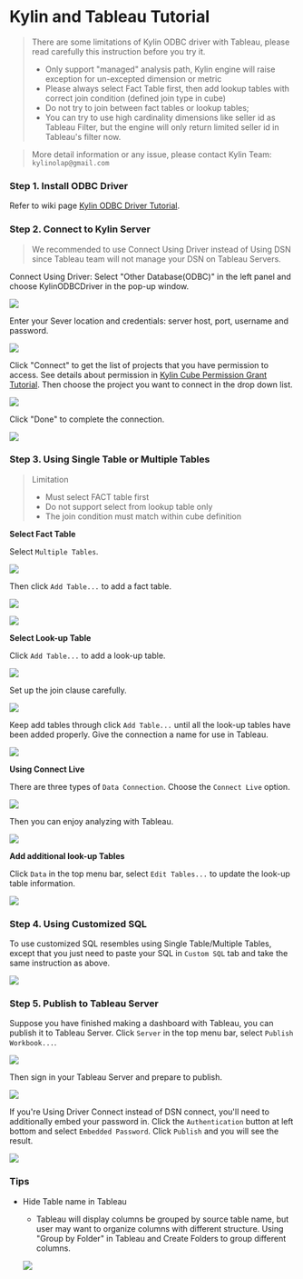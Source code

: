 Kylin and Tableau Tutorial
===

> There are some limitations of Kylin ODBC driver with Tableau, please read carefully this instruction before you try it.
> * Only support "managed" analysis path, Kylin engine will raise exception for un-excepted dimension or metric
> * Please always select Fact Table first, then add lookup tables with correct join condition (defined join type in cube)
> * Do not try to join between fact tables or lookup tables;
> * You can try to use high cardinality dimensions like seller id as Tableau Filter, but the engine will only return limited seller id in Tableau's filter now.

> More detail information or any issue, please contact Kylin Team: `kylinolap@gmail.com`

### Step 1. Install ODBC Driver
Refer to wiki page [Kylin ODBC Driver Tutorial](https://github.com/KylinOLAP/Kylin/wiki/Kylin-ODBC-Driver-Tutorial).

### Step 2. Connect to Kylin Server
> We recommended to use Connect Using Driver instead of Using DSN since Tableau team will not manage your DSN on Tableau Servers.

Connect Using Driver: Select "Other Database(ODBC)" in the left panel and choose KylinODBCDriver in the pop-up window. 

![](https://github.com/KylinOLAP/kylinolap.github.io/blob/master/docs/tableau_tutorial/1%20odbc.png)

Enter your Sever location and credentials: server host, port, username and password.

![](https://github.com/KylinOLAP/kylinolap.github.io/blob/master/docs/tableau_tutorial/2%20serverhost.jpg)

Click "Connect" to get the list of projects that you have permission to access. See details about permission in [Kylin Cube Permission Grant Tutorial](https://github.com/KylinOLAP/Kylin/wiki/Kylin-Cube-Permission-Grant-Tutorial). Then choose the project you want to connect in the drop down list. 

![](https://github.com/KylinOLAP/kylinolap.github.io/blob/master/docs/tableau_tutorial/3%20project.jpg)

Click "Done" to complete the connection.

![](https://github.com/KylinOLAP/kylinolap.github.io/blob/master/docs/tableau_tutorial/4%20done.jpg)

### Step 3. Using Single Table or Multiple Tables
> Limitation
>    * Must select FACT table first
>    * Do not support select from lookup table only
>    * The join condition must match within cube definition

**Select Fact Table**

Select `Multiple Tables`.

![](https://github.com/KylinOLAP/kylinolap.github.io/blob/master/docs/tableau_tutorial/5%20multipleTable.jpg)

Then click `Add Table...` to add a fact table.

![](https://github.com/KylinOLAP/kylinolap.github.io/blob/master/docs/tableau_tutorial/6%20facttable.jpg)

![](https://github.com/KylinOLAP/kylinolap.github.io/blob/master/docs/tableau_tutorial/6%20facttable2.jpg)

**Select Look-up Table**

Click `Add Table...` to add a look-up table. 

![](https://github.com/KylinOLAP/kylinolap.github.io/blob/master/docs/tableau_tutorial/7%20lkptable.jpg)

Set up the join clause carefully. 

![](https://github.com/KylinOLAP/kylinolap.github.io/blob/master/docs/tableau_tutorial/8%20join.jpg)

Keep add tables through click `Add Table...` until all the look-up tables have been added properly. Give the connection a name for use in Tableau.

![](https://github.com/KylinOLAP/kylinolap.github.io/blob/master/docs/tableau_tutorial/9%20connName.jpg)

**Using Connect Live**

There are three types of `Data Connection`. Choose the `Connect Live` option. 

![](https://github.com/KylinOLAP/kylinolap.github.io/blob/master/docs/tableau_tutorial/10%20connectLive.jpg)

Then you can enjoy analyzing with Tableau.

![](https://github.com/KylinOLAP/kylinolap.github.io/blob/master/docs/tableau_tutorial/11%20analysis.jpg)

**Add additional look-up Tables**

Click `Data` in the top menu bar, select `Edit Tables...` to update the look-up table information.

![](https://github.com/KylinOLAP/kylinolap.github.io/blob/master/docs/tableau_tutorial/12%20edit%20tables.jpg)

### Step 4. Using Customized SQL
To use customized SQL resembles using Single Table/Multiple Tables, except that you just need to paste your SQL in `Custom SQL` tab and take the same instruction as above.

![](https://github.com/KylinOLAP/kylinolap.github.io/blob/master/docs/tableau_tutorial/19%20custom.jpg)

### Step 5. Publish to Tableau Server
Suppose you have finished making a dashboard with Tableau, you can publish it to Tableau Server.
Click `Server` in the top menu bar, select `Publish Workbook...`. 

![](https://github.com/KylinOLAP/kylinolap.github.io/blob/master/docs/tableau_tutorial/14%20publish.jpg)

Then sign in your Tableau Server and prepare to publish. 

![](https://github.com/KylinOLAP/kylinolap.github.io/blob/master/docs/tableau_tutorial/16%20prepare-publish.png)

If you're Using Driver Connect instead of DSN connect, you'll need to additionally embed your password in. Click the `Authentication` button at left bottom and select `Embedded Password`. Click `Publish` and you will see the result.

![](https://github.com/KylinOLAP/kylinolap.github.io/blob/master/docs/tableau_tutorial/17%20embedded-pwd.png)

### Tips
* Hide Table name in Tableau

    * Tableau will display columns be grouped by source table name, but user may want to organize columns with different structure. Using "Group by Folder" in Tableau and Create Folders to group different columns.

     ![](https://github.com/KylinOLAP/kylinolap.github.io/blob/master/docs/tableau_tutorial/18%20groupby-folder.jpg)